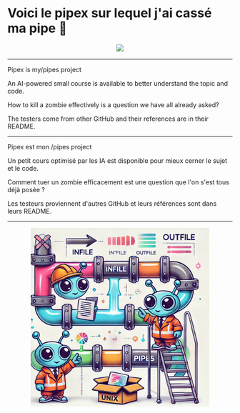 # Voici le pipex sur lequel j'ai cassé ma pipe 🚀

<p align="center">
    <img src="https://media1.tenor.com/m/RG4Di7_cWjkAAAAd/super-mario-bros-wonder-mario.gif"/>
</p>

---
Pipex is my/pipes project

An AI-powered small course is available to better understand the topic and code.

How to kill a zombie effectively is a question we have all already asked?

The testers come from other GitHub and their references are in their README.
_______________________________________________________________________________________

Pipex est mon /pipes project

Un petit cours optimisé par les IA est disponible pour mieux cerner le sujet et le code.

Comment tuer un zombie efficacement est une question que l'on s'est tous déjà posée ?

Les testeurs proviennent d'autres GitHub et leurs références sont dans leurs README.
__________________________________________________________________________________

<p align="center">
    <img src="Doc_Info/img/alien.png" alt="Process" width="400">
</p>

